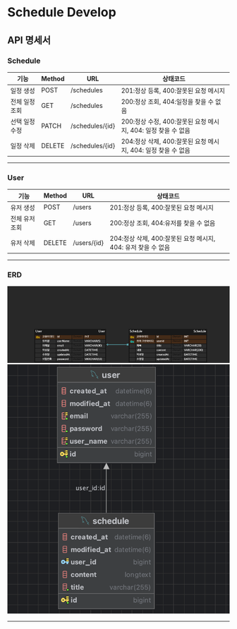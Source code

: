 # Schedule Develop

## API 명세서

### Schedule
| 기능       | Method | URL              | 상태코드                                       |
|----------|--------|-----------------|--------------------------------------------|
| 일정 생성    | POST   | /schedules       | 201:정상 등록, 400:잘못된 요청 메시지                  |
| 전체 일정 조회 | GET    | /schedules      | 200:정상 조회, 404:일정을 찾을 수 없음                 |
| 선택 일정 수정 | PATCH  | /schedules/{id} | 200:정상 수정, 400:잘못된 요청 메시지, 404: 일정 찾을 수 없음 |
| 일정 삭제    | DELETE | /schedules/{id}  | 204:정상 삭제, 400:잘못된 요청 메시지, 404: 일정 찾을 수 없음 |

***
### User
| 기능       | Method | URL         | 상태코드                                       |
|----------|-------|-------------|--------------------------------------------|
| 유저 생성    | POST | /users      | 201:정상 등록, 400:잘못된 요청 메시지                  |
| 전체 유저 조회 | GET   | /users      | 200:정상 조회, 404:유저를 찾을 수 없음                 |
| 유저 삭제    | DELETE | /users/{id} | 204:정상 삭제, 400:잘못된 요청 메시지, 404: 유저 찾을 수 없음 |

***
### ERD
![Alt text](/schedule%20Develop.png)
![Alt text](/DB.ERD.png)
***
